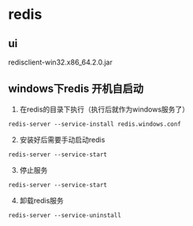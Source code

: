 # redis
## ui
redisclient-win32.x86_64.2.0.jar

## windows下redis 开机自启动

1. 在redis的目录下执行（执行后就作为windows服务了）

`redis-server --service-install redis.windows.conf`

2. 安装好后需要手动启动redis

`redis-server --service-start`

3. 停止服务

`redis-server --service-start`

4. 卸载redis服务

`redis-server --service-uninstall`
